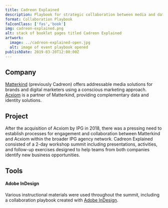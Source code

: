 ```yaml
---
title: Cadreon Explained
description: Playbook for strategic collaboration between media and data teams in digital marketing 
format: Collaboration Playbook
faIconClass: ['fas','book']
img: cadreon-explained.png
alt: stack of booklet pages titled Cadreon Explained
artwork:
  image: ../cadreon-explained-open.jpg
  alt: image of event playbook opened
publishDate: 2019-03-20T12:00:00Z
---
```


## Company

[Matterkind](https://wearematterkind.com/) (previously Cadreon) offers addressable media solutions for brands and digital marketers using a conscious marketing approach. [Acxiom](https://www.acxiom.com/) is a partner of Matterkind, providing complementary data and identity solutions.

## Project

<artwork :artwork="artwork"></artwork>

After the acquisition of Acxiom by IPG in 2018, there was a pressing need to establish processes for engagement and collaboration between Matterkind and Acxiom within the broader IPG agency network. Cadreon Explained consisted of a 2-day workshop summit including presentations, activities, and follow-up exercises designed to help teams from both companies identify new business opportunities. 

## Tools

#### **Adobe InDesign**
  Various instructional materials were used throughout the summit, including a collaboration playbook created with [Adobe InDesign](https://www.adobe.com/products/indesign.html).